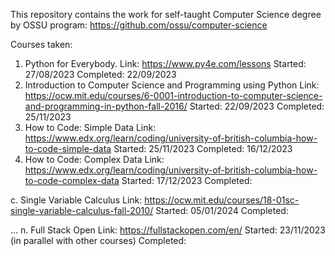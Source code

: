This repository contains the work for self-taught Computer Science degree by OSSU program:
https://github.com/ossu/computer-science

Courses taken:
1. Python for Everybody.
   Link: https://www.py4e.com/lessons
   Started: 27/08/2023
   Completed: 22/09/2023
2. Introduction to Computer Science and Programming using Python
   Link: https://ocw.mit.edu/courses/6-0001-introduction-to-computer-science-and-programming-in-python-fall-2016/
   Started: 22/09/2023
   Completed: 25/11/2023
3. How to Code: Simple Data
   Link: https://www.edx.org/learn/coding/university-of-british-columbia-how-to-code-simple-data
   Started: 25/11/2023
   Completed: 16/12/2023
4. How to Code: Complex Data
   Link: https://www.edx.org/learn/coding/university-of-british-columbia-how-to-code-complex-data
   Started: 17/12/2023
   Completed:

c. Single Variable Calculus
Link: https://ocw.mit.edu/courses/18-01sc-single-variable-calculus-fall-2010/
Started: 05/01/2024
Completed:


...
n. Full Stack Open
   Link: https://fullstackopen.com/en/
   Started: 23/11/2023 (in parallel with other courses)
   Completed:
